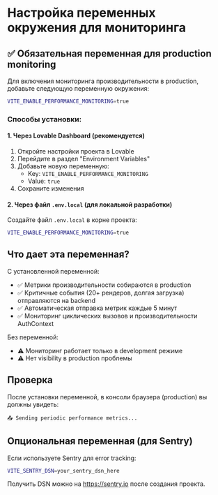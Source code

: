 # Настройка переменных окружения для мониторинга

## ✅ Обязательная переменная для production monitoring

Для включения мониторинга производительности в production, добавьте следующую переменную окружения:

```bash
VITE_ENABLE_PERFORMANCE_MONITORING=true
```

### Способы установки:

#### 1. Через Lovable Dashboard (рекомендуется)
1. Откройте настройки проекта в Lovable
2. Перейдите в раздел "Environment Variables"
3. Добавьте новую переменную:
   - Key: `VITE_ENABLE_PERFORMANCE_MONITORING`
   - Value: `true`
4. Сохраните изменения

#### 2. Через файл `.env.local` (для локальной разработки)
Создайте файл `.env.local` в корне проекта:
```bash
VITE_ENABLE_PERFORMANCE_MONITORING=true
```

## Что дает эта переменная?

С установленной переменной:
- ✅ Метрики производительности собираются в production
- ✅ Критичные события (20+ рендеров, долгая загрузка) отправляются на backend
- ✅ Автоматическая отправка метрик каждые 5 минут
- ✅ Мониторинг циклических вызовов и производительности AuthContext

Без переменной:
- ⚠️ Мониторинг работает только в development режиме
- ⚠️ Нет visibility в production проблемы

## Проверка

После установки переменной, в консоли браузера (production) вы должны увидеть:
```
📤 Sending periodic performance metrics...
```

## Опциональная переменная (для Sentry)

Если используете Sentry для error tracking:
```bash
VITE_SENTRY_DSN=your_sentry_dsn_here
```

Получить DSN можно на https://sentry.io после создания проекта.
